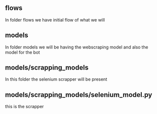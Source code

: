 ## flows

In folder flows we have initial flow of what we will

## models

In folder models we will be having the webscraping model and also the model for the bot

## models/scrapping_models

In this folder the selenium scrapper will be present

## models/scrapping_models/selenium_model.py

this is the scrapper

